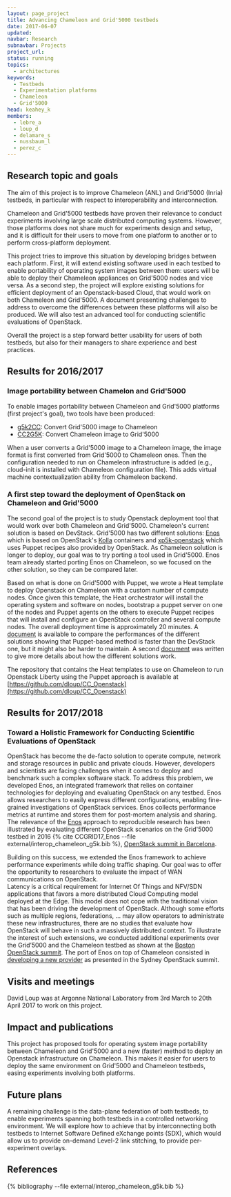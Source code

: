 ```yaml
---
layout: page_project
title: Advancing Chameleon and Grid'5000 testbeds
date: 2017-06-07
updated: 
navbar: Research
subnavbar: Projects
project_url:
status: running
topics:
  - architectures
keywords:
  - Testbeds
  - Experimentation platforms
  - Chameleon
  - Grid'5000
head: keahey_k
members:
  - lebre_a
  - loup_d
  - delamare_s
  - nussbaum_l
  - perez_c
---
```


## Research topic and goals
The aim of this project is to improve Chameleon (ANL) and
Grid'5000 (Inria) testbeds, in particular with respect to interoperability and interconnection.

Chameleon and Grid'5000 testbeds have proven their relevance to conduct
experiments involving large scale distributed computing systems. However, those
platforms does not share much for experiments design and setup, and it
is difficult for their users to move from one platform to another or to
perform cross-platform deployment.

This project tries to improve this situation by developing bridges between
each platform. First, it will extend existing software used in each testbed to
enable portability of operating system images between them: users
will be able to deploy their Chameleon appliances on Grid'5000 nodes and
vice versa. As a second step, the project will explore existing solutions for
efficient deployment of an Openstack-based Cloud, that would work on both
Chameleon and Grid'5000. A document presenting challenges to address to
overcome the differences between these platforms will also be produced.
We will also test an advanced tool for conducting scientific evaluations of OpenStack.

Overall the project is a step forward better usability for users of both
testbeds, but also for their managers to share experience and best practices.

## Results for 2016/2017

### Image portability between Chamelon and Grid'5000

To enable images portability between Chameleon and Grid'5000 platforms (first project's goal), two tools have been produced:

* [g5k2CC](https://github.com/dloup/g5k2CC): Convert Grid'5000 image to Chameleon
* [CC2G5K](https://github.com/dloup/CC2G5K): Convert Chameleon image to Grid'5000

When a user converts a Grid'5000 image to a Chameleon image, the image format is first converted from Grid'5000 to Chameleon ones. Then the configuration needed to run on Chameleon infrastructure is added (e.g., cloud-init is installed with Chameleon configuration file). This adds virtual machine contextualization ability from Chameleon backend.

### A first step toward the deployment of OpenStack on Chameleon and Grid'5000

The second goal of the project is to study Openstack deployment tool that would work over both Chameleon and Grid'5000.
Chameleon's current solution is based on DevStack. Grid'5000 has two different solutions: [Enos](https://enos.readthedocs.io/en/latest/) which is based on OpenStack's [Kolla](https://wiki.openstack.org/wiki/Kolla) containers and [xp5k-openstack](https://github.com/grid5000/xp5k-openstack) which uses Puppet recipes also provided by OpenStack. As Chameleon solution is longer to deploy, our goal was to try porting a tool used in Grid'5000. Enos team already started porting Enos on Chameleon, so we focused on the other solution, so they can be compared later.

Based on what is done on Grid'5000 with Puppet, we wrote a Heat template to deploy Openstack on Chameleon with a custom number of compute nodes. Once given this template, the Heat orchestrator will install the operating system and software on nodes, bootstrap a puppet server on one of the nodes and Puppet agents on the others to execute Puppet recipes that will install and configure an OpenStack controller and several compute nodes. The overall deployment time is approximately 20 minutes. A [document](https://docs.google.com/spreadsheets/d/1emHefWvhkO7BJwQkvXLgaIKJ64NxCLnbtajoOqrpXBk/edit?usp=sharing) is available to compare the performances of the different solutions showing that Puppet-based method is faster than the DevStack one, but it might also be harder to maintain. A second [document](https://docs.google.com/document/d/1PwgjST8I7xgeer75_0Xk7AQwlmpNGKvoBhEYYn4IhFI/edit?usp=sharing) was written to give more details about how the different solutions work.

The repository that contains the Heat templates to use on Chameleon to run Openstack Liberty using the Puppet approach is available at [https://github.com/dloup/CC_Openstack](https://github.com/dloup/CC_Openstack)

## Results for 2017/2018

### Toward a Holistic Framework for Conducting Scientific Evaluations of OpenStack

OpenStack has become the de-facto solution to operate compute, network and storage resources in public and private clouds. However, developers and scientists are facing challenges when it comes to deploy and benchmark such a complex software stack. 
To address this problem, we developed Enos, an integrated framework that relies on container technologies for deploying and evaluating OpenStack on any testbed. Enos allows researchers to easily express different configurations, enabling fine-grained investigations of OpenStack services. Enos collects performance metrics at runtime and stores them for post-mortem analysis and sharing. 
The relevance of the [Enos](http://enos.readthedocs.io/en/stable/) approach to reproducible research has been illustrated by evaluating different OpenStack scenarios on the Grid'5000 testbed in 2016 {% cite CCGRID17_Enos --file external/interop_chameleon_g5k.bib %}, [OpenStack summit in Barcelona](https://www.openstack.org/summit/barcelona-2016/summit-schedule/events/15977/chasing-1000-nodes-scale).

Building on this success, we extended the Enos framework to achieve performance experiments while doing traffic shaping. 
Our goal was to offer the opportunity to researchers to evaluate the impact of WAN communications on OpenStack.  
Latency is  a critical requirement for Internet Of Things and NFV/SDN applications that favors a more distributed Cloud Computing model deployed at the Edge. 
This model does not cope with the traditional vision that has been driving the development of OpenStack. Although some efforts such as multiple regions, federations, ... may allow operators to administrate these new infrastructures, there are no studies that evaluate how OpenStack will behave in such a massively distributed context.
To illustrate the interest of such extensions, we conducted additional experiments over the Grid’5000 and the Chameleon testbed as shown at the [Boston OpenStack summit](https://www.openstack.org/summit/boston-2017/summit-schedule/events/17952/toward-fog-edge-and-nfv-deployments-evaluating-openstack-wanwide).  The port of Enos on top of Chameleon consisted in [developing a new provider](http://enos.readthedocs.io/en/stable/provider/index.html) as presented in the Sydney OpenStack summit.


## Visits and meetings
David Loup was at Argonne National Laboratory from 3rd March to 20th April 2017 to work on this project.

## Impact and publications
This project has proposed tools for operating system image portability between Chameleon and Grid'5000 and a new (faster) method to deploy an Openstack infrastructure on Chameleon.
This makes it easier for users to deploy the same environment on Grid'5000 and Chameleon testbeds, easing experiments involving both platforms.

## Future plans

A remaining challenge is the data-plane federation of both testbeds, to enable experiments spanning both testbeds in a
controlled networking environment. We will explore how to achieve that by interconnecting both testbeds to Internet Software Defined eXchange
points (SDX), which would allow us to provide on-demand Level-2 link stitching, to provide per-experiment overlays.

## References
{% bibliography --file external/interop_chameleon_g5k.bib %}
